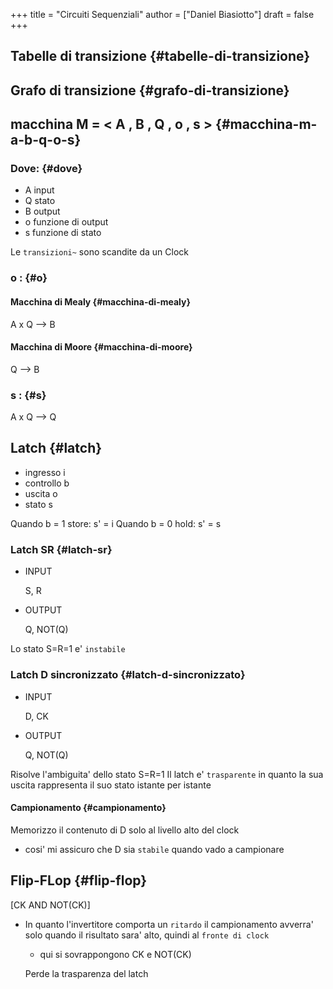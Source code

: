+++
title = "Circuiti Sequenziali"
author = ["Daniel Biasiotto"]
draft = false
+++

## Tabelle di transizione {#tabelle-di-transizione}


## Grafo di transizione {#grafo-di-transizione}


## macchina M = &lt; A , B , Q , o , s &gt; {#macchina-m-a-b-q-o-s}


### Dove: {#dove}

-   A input
-   Q stato
-   B output
-   o funzione di output
-   s funzione di stato

Le `transizioni~` sono scandite da un Clock


### o : {#o}


#### Macchina di Mealy {#macchina-di-mealy}

A x Q --&gt; B


#### Macchina di Moore {#macchina-di-moore}

Q --&gt; B


### s : {#s}

A x Q --&gt; Q


## Latch {#latch}

-   ingresso i
-   controllo b
-   uscita o
-   stato s

Quando b = 1 store:   s' =  i
Quando b = 0 hold:  s' =  s


### Latch SR {#latch-sr}

-   INPUT

    S, R

-   OUTPUT

    Q, NOT(Q)

Lo stato S=R=1 e' `instabile`


### Latch D sincronizzato {#latch-d-sincronizzato}

-   INPUT

    D, CK

-   OUTPUT

    Q, NOT(Q)

Risolve l'ambiguita' dello stato S=R=1
Il latch e' `trasparente` in quanto la sua uscita rappresenta il suo stato istante per istante


#### Campionamento {#campionamento}

Memorizzo il contenuto di D solo al livello alto del clock

-   cosi' mi assicuro che D sia `stabile` quando vado a campionare


## Flip-FLop {#flip-flop}

[CK   AND  NOT(CK)]

-   In quanto l'invertitore comporta un `ritardo` il campionamento avverra' solo quando il risultato sara' alto, quindi al `fronte di clock`

    -   qui si sovrappongono CK e NOT(CK)

    Perde la trasparenza del latch
